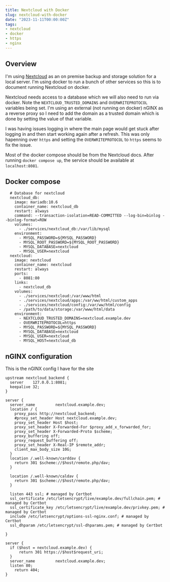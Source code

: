 ```yaml
---
title: Nextcloud with Docker
slug: nextcloud-with-docker
date: "2023-11-11T00:00:00Z"
tags:
- nextcloud
- docker
- https
- nginx
---
```


## Overview
I'm using [Nextcloud](https://nextcloud.com/) as an on premise backup and
storage solution for a local server. I'm using docker to run a bunch of other
services so this is to document running Nextcloud on docker.

Nextcloud needs access to a database which we will also need to run via docker.
Note the `NEXTCLOUD_TRUSTED_DOMAINS` and `OVERWRITEPROTOCOL` variables being
set. I'm using an external (not running on docker) nGINX as a reverse proxy so I
need to add the domain as a trusted domain which is done by setting the value of
that variable.

I was having issues logging in where the main page would get stuck after logging
in and then start working again after a refresh. This was only hapenning over
`https` and setting the `OVERWRITEPROTOCOL` to `https` seems to fix the issue.

Most of the docker compose should be from the Nextcloud docs. After running
`docker compose up`, the service should be available at `localhost:8081`.

## Docker compose
```
  # Database for nextcloud
  nextcloud_db:
    image: mariadb:10.6
    container_name: nextcloud_db
    restart: always
    command: --transaction-isolation=READ-COMMITTED --log-bin=binlog --binlog-format=ROW
    volumes:
      - ./services/nextcloud_db:/var/lib/mysql
    environment:
      - MYSQL_PASSWORD=${MYSQL_PASSWORD}
      - MYSQL_ROOT_PASSWORD=${MYSQL_ROOT_PASSWORD}
      - MYSQL_DATABASE=nextcloud
      - MYSQL_USER=nextcloud
  nextcloud:
    image: nextcloud
    container_name: nextcloud
    restart: always
    ports:
      - 8081:80
    links:
      - nextcloud_db
    volumes:
      - ./services/nextcloud:/var/www/html
      - ./services/nextcloud/apps:/var/ww/html/custom_apps
      - ./services/nextcloud/config:/var/ww/html/config
      - /path/to/data/storage:/var/www/html/data
    environment:
      - NEXTCLOUD_TRUSTED_DOMAINS=nextcloud.example.dev
      - OVERWRITEPROTOCOL=https
      - MYSQL_PASSWORD=${MYSQL_PASSWORD}
      - MYSQL_DATABASE=nextcloud
      - MYSQL_USER=nextcloud
      - MYSQL_HOST=nextcloud_db
```

## nGINX configuration
This is the nGINX config I have for the site

```
upstream nextcloud_backend {
  server    127.0.0.1:8081;
  keepalive 32;
}

server {
  server_name         nextcloud.example.dev;
  location / {
    proxy_pass http://nextcloud_backend;
    #proxy_set_header Host nextcloud.example.dev;
    proxy_set_header Host $host;
    proxy_set_header X-Forwarded-For $proxy_add_x_forwarded_for;
    proxy_set_header X-Forwarded-Proto $scheme;
    proxy_buffering off;
    proxy_request_buffering off;
    proxy_set_header X-Real-IP $remote_addr;
    client_max_body_size 10G;
  }
  location /.well-known/carddav {
    return 301 $scheme://$host/remote.php/dav;
  }

  location /.well-known/caldav {
    return 301 $scheme://$host/remote.php/dav;
  }

  listen 443 ssl; # managed by Certbot
  ssl_certificate /etc/letsencrypt/live/example.dev/fullchain.pem; # managed by Certbot
  ssl_certificate_key /etc/letsencrypt/live/example.dev/privkey.pem; # managed by Certbot
  include /etc/letsencrypt/options-ssl-nginx.conf; # managed by Certbot
  ssl_dhparam /etc/letsencrypt/ssl-dhparams.pem; # managed by Certbot

}

server {
  if ($host = nextcloud.example.dev) {
      return 301 https://$host$request_uri;
  }
  server_name         nextcloud.example.dev;
  listen 80;
    return 404;
}
```
